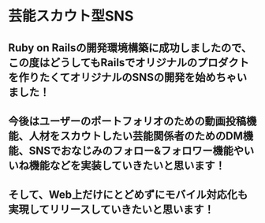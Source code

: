 # 芸能スカウト型SNS

## Ruby on Railsの開発環境構築に成功しましたので、この度はどうしてもRailsでオリジナルのプロダクトを作りたくてオリジナルのSNSの開発を始めちゃいました！　
## 今後はユーザーのポートフォリオのための動画投稿機能、人材をスカウトしたい芸能関係者のためのDM機能、SNSでおなじみのフォロー&フォロワー機能やいいね機能などを実装していきたいと思います！
## そして、Web上だけにとどめずにモバイル対応化も実現してリリースしていきたいと思います！
